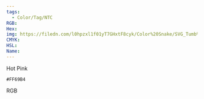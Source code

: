 ```yaml
---
tags:
  - Color/Tag/NTC
RGB:
Hex:
img: https://filedn.com/l0hpzxl1f01yT7GHxtF8cyk/Color%20Snake/SVG_Tumb%20Mass%20No%20Name/FF69B4.svg
CMYK:
HSL:
Name:
---
```

Hot Pink
```palette
#FF69B4
```
RGB
